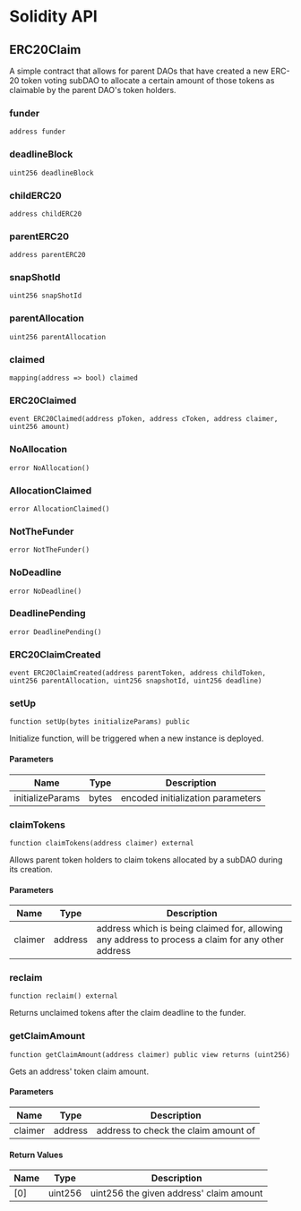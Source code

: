 # Solidity API

## ERC20Claim

A simple contract that allows for parent DAOs that have created a new ERC-20 
token voting subDAO to allocate a certain amount of those tokens as claimable 
by the parent DAO's token holders.

### funder

```solidity
address funder
```

### deadlineBlock

```solidity
uint256 deadlineBlock
```

### childERC20

```solidity
address childERC20
```

### parentERC20

```solidity
address parentERC20
```

### snapShotId

```solidity
uint256 snapShotId
```

### parentAllocation

```solidity
uint256 parentAllocation
```

### claimed

```solidity
mapping(address => bool) claimed
```

### ERC20Claimed

```solidity
event ERC20Claimed(address pToken, address cToken, address claimer, uint256 amount)
```

### NoAllocation

```solidity
error NoAllocation()
```

### AllocationClaimed

```solidity
error AllocationClaimed()
```

### NotTheFunder

```solidity
error NotTheFunder()
```

### NoDeadline

```solidity
error NoDeadline()
```

### DeadlinePending

```solidity
error DeadlinePending()
```

### ERC20ClaimCreated

```solidity
event ERC20ClaimCreated(address parentToken, address childToken, uint256 parentAllocation, uint256 snapshotId, uint256 deadline)
```

### setUp

```solidity
function setUp(bytes initializeParams) public
```

Initialize function, will be triggered when a new instance is deployed.

#### Parameters

| Name | Type | Description |
| ---- | ---- | ----------- |
| initializeParams | bytes | encoded initialization parameters |

### claimTokens

```solidity
function claimTokens(address claimer) external
```

Allows parent token holders to claim tokens allocated by a 
subDAO during its creation.

#### Parameters

| Name | Type | Description |
| ---- | ---- | ----------- |
| claimer | address | address which is being claimed for, allowing any address to      process a claim for any other address |

### reclaim

```solidity
function reclaim() external
```

Returns unclaimed tokens after the claim deadline to the funder.

### getClaimAmount

```solidity
function getClaimAmount(address claimer) public view returns (uint256)
```

Gets an address' token claim amount.

#### Parameters

| Name | Type | Description |
| ---- | ---- | ----------- |
| claimer | address | address to check the claim amount of |

#### Return Values

| Name | Type | Description |
| ---- | ---- | ----------- |
| [0] | uint256 | uint256 the given address' claim amount |

